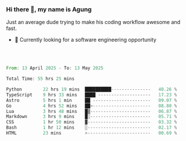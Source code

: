 ### Hi there 👋, my name is Agung
Just an average dude trying to make his coding workflow awesome and fast.

<!--
**agungfir98/agungfir98** is a ✨ _special_ ✨ repository because its `README.md` (this file) appears on your GitHub profile.
-->

- 🔭 Currently looking for a software engineering opportunity
<br/>
<br/>
<!--START_SECTION:waka-->

```rust
From: 13 April 2025 - To: 13 May 2025

Total Time: 55 hrs 25 mins

Python        22 hrs 19 mins  ██████████---------------   40.26 %
TypeScript    9 hrs 33 mins   ████ --------------------   17.23 %
Astro         5 hrs 1 min     ██ ----------------------   09.07 %
Go            4 hrs 52 mins   ██>----------------------   08.80 %
Lua           3 hrs 48 mins   █▒-----------------------   06.87 %
Markdown      3 hrs 9 mins    █░-----------------------   05.71 %
CSS           1 hr 50 mins    ▓------------------------   03.32 %
Bash          1 hr 12 mins    ░------------------------   02.17 %
HTML          23 mins         >------------------------   00.69 %
```

<!--END_SECTION:waka-->
